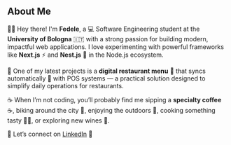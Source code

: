 ## About Me

👨‍💻 Hey there! I'm **Fedele**, a 💻 Software Engineering student at the **University of Bologna** 🇮🇹 with a strong passion for building modern, impactful web applications. I love experimenting with powerful frameworks like **Next.js** ⚡ and **Nest.js** 🚀 in the Node.js ecosystem.

🍝 One of my latest projects is a **digital restaurant menu** 📱 that syncs automatically 🔄 with POS systems — a practical solution designed to simplify daily operations for restaurants.

☕ When I’m not coding, you’ll probably find me sipping a **specialty coffee** ☕, biking around the city 🚴, enjoying the outdoors 🌇, cooking something tasty 👨‍🍳, or exploring new wines 🍷.

🔗 Let’s connect on [LinkedIn](https://www.linkedin.com/in/fedele-penna) 💬
